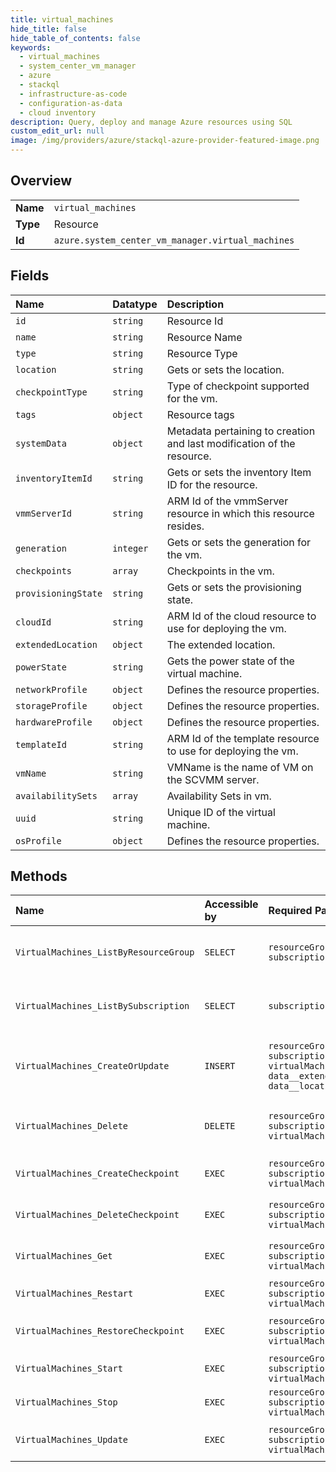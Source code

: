 ```yaml
---
title: virtual_machines
hide_title: false
hide_table_of_contents: false
keywords:
  - virtual_machines
  - system_center_vm_manager
  - azure    
  - stackql
  - infrastructure-as-code
  - configuration-as-data
  - cloud inventory
description: Query, deploy and manage Azure resources using SQL
custom_edit_url: null
image: /img/providers/azure/stackql-azure-provider-featured-image.png
---
```

  
    

## Overview
<table><tbody>
<tr><td><b>Name</b></td><td><code>virtual_machines</code></td></tr>
<tr><td><b>Type</b></td><td>Resource</td></tr>
<tr><td><b>Id</b></td><td><code>azure.system_center_vm_manager.virtual_machines</code></td></tr>
</tbody></table>

## Fields
| Name | Datatype | Description |
|:-----|:---------|:------------|
| `id` | `string` | Resource Id |
| `name` | `string` | Resource Name |
| `type` | `string` | Resource Type |
| `location` | `string` | Gets or sets the location. |
| `checkpointType` | `string` | Type of checkpoint supported for the vm. |
| `tags` | `object` | Resource tags |
| `systemData` | `object` | Metadata pertaining to creation and last modification of the resource. |
| `inventoryItemId` | `string` | Gets or sets the inventory Item ID for the resource. |
| `vmmServerId` | `string` | ARM Id of the vmmServer resource in which this resource resides. |
| `generation` | `integer` | Gets or sets the generation for the vm. |
| `checkpoints` | `array` | Checkpoints in the vm. |
| `provisioningState` | `string` | Gets or sets the provisioning state. |
| `cloudId` | `string` | ARM Id of the cloud resource to use for deploying the vm. |
| `extendedLocation` | `object` | The extended location. |
| `powerState` | `string` | Gets the power state of the virtual machine. |
| `networkProfile` | `object` | Defines the resource properties. |
| `storageProfile` | `object` | Defines the resource properties. |
| `hardwareProfile` | `object` | Defines the resource properties. |
| `templateId` | `string` | ARM Id of the template resource to use for deploying the vm. |
| `vmName` | `string` | VMName is the name of VM on the SCVMM server. |
| `availabilitySets` | `array` | Availability Sets in vm. |
| `uuid` | `string` | Unique ID of the virtual machine. |
| `osProfile` | `object` | Defines the resource properties. |
## Methods
| Name | Accessible by | Required Params | Description |
|:-----|:--------------|:----------------|:------------|
| `VirtualMachines_ListByResourceGroup` | `SELECT` | `resourceGroupName, subscriptionId` | List of VirtualMachines in a resource group. |
| `VirtualMachines_ListBySubscription` | `SELECT` | `subscriptionId` | List of VirtualMachines in a subscription. |
| `VirtualMachines_CreateOrUpdate` | `INSERT` | `resourceGroupName, subscriptionId, virtualMachineName, data__extendedLocation, data__location` | Creates Or Updates virtual machines deployed on scvmm fabric. |
| `VirtualMachines_Delete` | `DELETE` | `resourceGroupName, subscriptionId, virtualMachineName` | Deletes a VirtualMachine deployed on ScVmm fabric. |
| `VirtualMachines_CreateCheckpoint` | `EXEC` | `resourceGroupName, subscriptionId, virtualMachineName` | Creates a checkpoint in virtual machine. |
| `VirtualMachines_DeleteCheckpoint` | `EXEC` | `resourceGroupName, subscriptionId, virtualMachineName` | Deletes a checkpoint in virtual machine. |
| `VirtualMachines_Get` | `EXEC` | `resourceGroupName, subscriptionId, virtualMachineName` | Implements VirtualMachine GET method. |
| `VirtualMachines_Restart` | `EXEC` | `resourceGroupName, subscriptionId, virtualMachineName` | Restart virtual machine. |
| `VirtualMachines_RestoreCheckpoint` | `EXEC` | `resourceGroupName, subscriptionId, virtualMachineName` | Restores to a checkpoint in virtual machine. |
| `VirtualMachines_Start` | `EXEC` | `resourceGroupName, subscriptionId, virtualMachineName` | Start virtual machine. |
| `VirtualMachines_Stop` | `EXEC` | `resourceGroupName, subscriptionId, virtualMachineName` | Stop virtual machine. |
| `VirtualMachines_Update` | `EXEC` | `resourceGroupName, subscriptionId, virtualMachineName` | Updates the VirtualMachines resource. |
